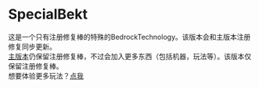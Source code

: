 # SpecialBekt
这是一个只有注册修复棒的特殊的BedrockTechnology。该版本会和主版本注册修复同步更新。<br>
[主版本](https://github.com/CTimet/BedrockTechnology)仍保留注册修复棒，不过会加入更多东西（包括机器，玩法等）。该版本仅保留注册修复棒。<br>
想要体验更多玩法？[点我](https://github.com/CTimet/BedrockTechnology)
